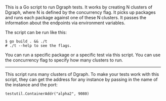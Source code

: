 This is a Go script to run Dgraph tests. It works by creating N clusters of Dgraph, where N is
defined by the concurrency flag. It picks up packages and runs each package against one of these
N clusters. It passes the information about the endpoints via environment variables.

The script can be run like this:

```
$ go build . && ./t
# ./t --help to see the flags.
```

You can run a specific package or a specific test via this script. You can use
the concurrency flag to specify how many clusters to run.

---

This script runs many clusters of Dgraph. To make your tests work with this
script, they can get the address for any instance by passing in the name of the
instance and the port:

`testutil.ContainerAddr("alpha2", 9080)`


